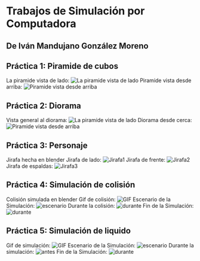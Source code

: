 ﻿# Trabajos de Simulación por Computadora
## De Iván Mandujano González Moreno
## **Práctica 1: Piramide de cubos**
La piramide vista de lado:
![La piramide vista de lado](Practica_01_Cubo_Piramide/GMIM_Piramide_Cubos1.png)
Piramide vista desde arriba:
![Piramide vista desde arriba](Practica_01_Cubo_Piramide/GMIM_Piramide_Cubos2.png)
## **Práctica 2: Diorama**
Vista general al diorama:
![La piramide vista de lado](Practica_02_Diorama/Diorama1.png)
Diorama desde cerca:
![Piramide vista desde arriba](Practica_02_Diorama/Diorama2.png)
## **Práctica 3: Personaje**
Jirafa hecha en blender
Jirafa de lado:
![Jirafa1](Practica_03_Personaje/Jirafa01.png)
Jirafa de frente:
![Jirafa2](Practica_03_Personaje/Jirafa03.png)
Jirafa de espaldas:
![Jirafa3](Practica_03_Personaje/Jirafa04.png)
## **Práctica 4: Simulación de colisión**
Colisión simulada en blender 
Gif de colisión:
![GIF](Practica_04_Simulacion_Colision/ColisionClip.gif)
Escenario de la Simulación:
![escenario](Practica_04_Simulacion_Colision/Colision01.png)
Durante la colisión:
![durante](Practica_04_Simulacion_Colision/Colision03.png)
Fin de la Simulación:
![durante](Practica_04_Simulacion_Colision/Colision04.png)

## **Práctica 5: Simulación de liquido**
Gif de simulación:
![GIF](Practica_05_Simulacion_Liquido/FluidoClip.gif)
Escenario de la Simulación:
![escenario](Practica_05_Simulacion_Liquido/Fluido01.png)
Durante la simulación:
![antes](Practica_05_Simulacion_Liquido/Fluido02.png)
Fin de la Simulación:
![durante](Practica_05_Simulacion_Liquido/Fluido03.png)